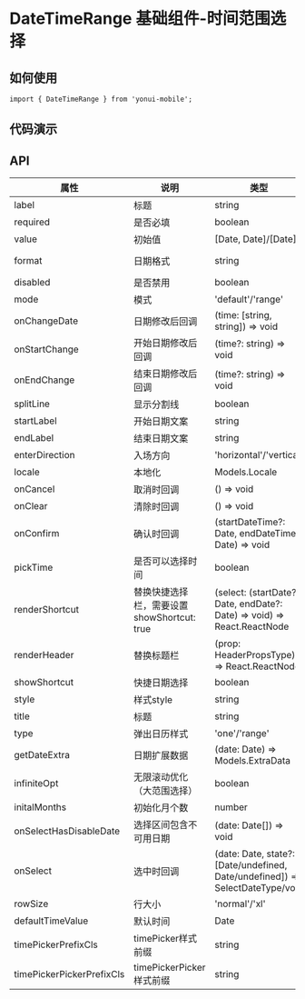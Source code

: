 # DateTimeRange 基础组件-时间范围选择
## 如何使用

```
import { DateTimeRange } from 'yonui-mobile';

```

## 代码演示


## API

属性 | 说明 | 类型 | 默认值 | 必选
----|-----|------|------|------
label | 标题 | string | 无 | false
required | 是否必填 | boolean | false | false
value | 初始值 | [Date, Date]/[Date] | 无 | false
format | 日期格式 | string | 'yyyy-MM-dd' | false
disabled | 是否禁用 | boolean | false | false
mode | 模式 | 'default'/'range' | 'default' | false
onChangeDate | 日期修改后回调 | (time: [string, string]) => void | 无 | false
onStartChange | 开始日期修改后回调 | (time?: string) => void | 无 | false
onEndChange | 结束日期修改后回调 | (time?: string) => void | 无 | false
splitLine | 显示分割线 | boolean | false | false
startLabel | 开始日期文案 | string | 无 | false
endLabel | 结束日期文案 | string | 无 | false
enterDirection | 入场方向 | 'horizontal'/'vertical' | 'vertical' | false
locale | 本地化 | Models.Locale | 无 | false
onCancel | 取消时回调 | () => void | 无 | false
onClear | 清除时回调 | () => void | false | false
onConfirm | 确认时回调 | (startDateTime?: Date, endDateTime?: Date) => void | 无 | false
pickTime | 是否可以选择时间 | boolean | true | false
renderShortcut | 替换快捷选择栏，需要设置showShortcut: true | (select: (startDate?: Date, endDate?: Date) => void) => React.ReactNode | 无 | false
renderHeader | 替换标题栏 | (prop: HeaderPropsType) => React.ReactNode | 无 | false
showShortcut | 快捷日期选择 | boolean | false | false
style | 样式style | string | 无 | false
title | 标题 | string | 无 | false
type | 弹出日历样式 | 'one'/'range' | 'range' | false
getDateExtra | 日期扩展数据 | (date: Date) => Models.ExtraData | 无 | false
infiniteOpt | 无限滚动优化（大范围选择） | boolean | false | false
initalMonths | 初始化月个数 | number | 6 | false
onSelectHasDisableDate | 选择区间包含不可用日期 | (date: Date[]) => void | 无 | false
onSelect | 选中时回调 | (date: Date, state?: [Date/undefined, Date/undefined]) => SelectDateType/void | 无 | false
rowSize | 行大小 | 'normal'/'xl' | 'normal' | false
defaultTimeValue | 默认时间 | Date | 无 | false
timePickerPrefixCls | timePicker样式前缀 | string | 无 | false
timePickerPickerPrefixCls | timePickerPicker样式前缀 | string | 无 | false
